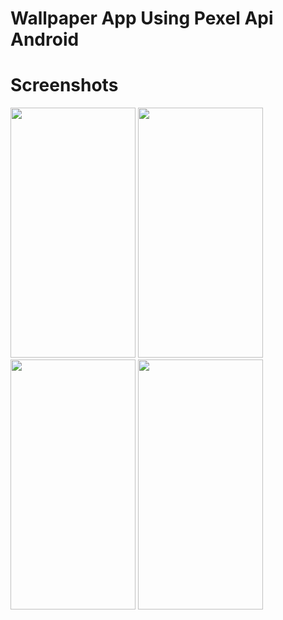 # Wallpaper App Using Pexel Api Android 


# Screenshots 
<p float="left">
 <img src="https://github.com/arsltech/Wallpaper-App-Using-Pexel-Api-Android-/blob/master/Screen1.png" width="200" height="400" />
 <img src="https://github.com/arsltech/Wallpaper-App-Using-Pexel-Api-Android-/blob/master/Screen2.png" width="200" height="400" />
 <img src="https://github.com/arsltech/Wallpaper-App-Using-Pexel-Api-Android-/blob/master/Screen3.png" width="200" height="400" />
 <img src="https://github.com/arsltech/Wallpaper-App-Using-Pexel-Api-Android-/blob/master/Screen4.png" width="200" height="400" />

</p>
